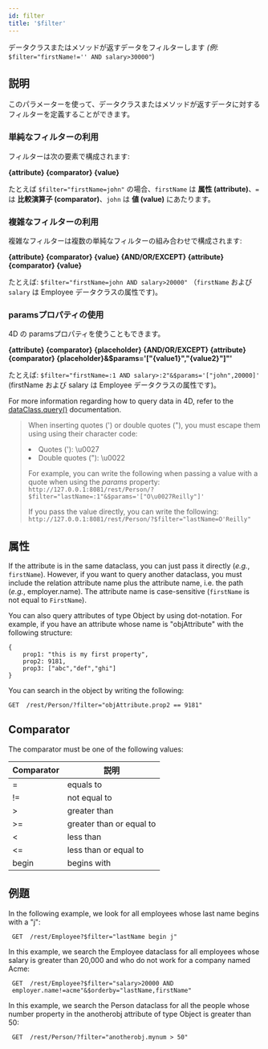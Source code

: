 ```yaml
---
id: filter
title: '$filter'
---
```



 
データクラスまたはメソッドが返すデータをフィルターします *(例*: `$filter="firstName!='' AND salary>30000"`)


## 説明

このパラメーターを使って、データクラスまたはメソッドが返すデータに対するフィルターを定義することができます。

### 単純なフィルターの利用

フィルターは次の要素で構成されます:

**{attribute} {comparator} {value}**

たとえば `$filter="firstName=john"` の場合、`firstName` は **属性 (attribute)**、`=` は **比較演算子 (comparator)**、`john` は **値 (value)** にあたります。

### 複雑なフィルターの利用

複雑なフィルターは複数の単純なフィルターの組み合わせで構成されます:

**{attribute} {comparator} {value} {AND/OR/EXCEPT} {attribute} {comparator} {value}**


たとえば: `$filter="firstName=john AND salary>20000"` （`firstName` および `salary` は Employee データクラスの属性です)。

### paramsプロパティの使用

4D の paramsプロパティを使うこともできます。

**{attribute} {comparator} {placeholder} {AND/OR/EXCEPT} {attribute} {comparator} {placeholder}&$params='["{value1}","{value2}"]"'**

たとえば: `$filter="firstName=:1 AND salary>:2"&$params='["john",20000]'` (firstName および salary は Employee データクラスの属性です)。

For more information regarding how to query data in 4D, refer to the [dataClass.query()](https://doc.4d.com/4Dv18/4D/18/dataClassquery.305-4505887.en.html) documentation.
> When inserting quotes (') or double quotes ("), you must escape them using using their character code:
> 
> <li>Quotes ('):    \u0027 <li>Double quotes ("): \u0022
> 
> For example, you can write the following when passing a value with a quote when using the *params* property:  
> `http://127.0.0.1:8081/rest/Person/?$filter="lastName=:1"&$params='["O\u0027Reilly"]'`
> 
> If you pass the value directly, you can write the following: `http://127.0.0.1:8081/rest/Person/?$filter="lastName=O'Reilly"`

## 属性

If the attribute is in the same dataclass, you can just pass it directly (*e.g.*, `firstName`). However, if you want to query another dataclass, you must include the relation attribute name plus the attribute name, i.e. the path (*e.g.*, employer.name). The attribute name is case-sensitive (`firstName` is not equal to `FirstName`).

You can also query attributes of type Object by using dot-notation. For example, if you have an attribute whose name is "objAttribute" with the following structure:

```
{
    prop1: "this is my first property",
    prop2: 9181,
    prop3: ["abc","def","ghi"]
}
```

You can search in the object by writing the following:

`GET  /rest/Person/?filter="objAttribute.prop2 == 9181"`

## Comparator

The comparator must be one of the following values:

| Comparator | 説明                       |
| ---------- | ------------------------ |
| =          | equals to                |
| !=         | not equal to             |
| >          | greater than             |
| >=         | greater than or equal to |
| <          | less than                |
| <=         | less than or equal to    |
| begin      | begins with              |

## 例題

In the following example, we look for all employees whose last name begins with a "j":

```
 GET  /rest/Employee?$filter="lastName begin j"
```

In this example, we search the Employee dataclass for all employees whose salary is greater than 20,000 and who do not work for a company named Acme:

```
 GET  /rest/Employee?$filter="salary>20000 AND  
 employer.name!=acme"&$orderby="lastName,firstName"
```

In this example, we search the Person dataclass for all the people whose number property in the anotherobj attribute of type Object is greater than 50:

```
 GET  /rest/Person/?filter="anotherobj.mynum > 50"
```
